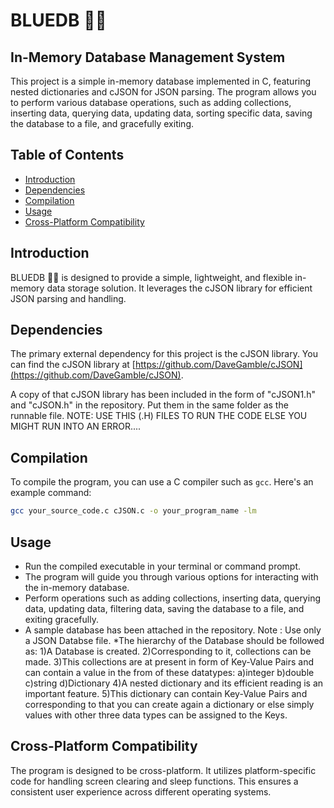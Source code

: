 
# BLUEDB 🐱‍🏍 
## In-Memory Database Management System

This project is a simple in-memory database implemented in C, featuring nested dictionaries and cJSON for JSON parsing. The program allows you to perform various database operations, such as adding collections, inserting data, querying data, updating data, sorting specific data, saving the database to a file, and gracefully exiting.

## Table of Contents

- [Introduction](#introduction)
- [Dependencies](#dependencies)
- [Compilation](#compilation)
- [Usage](#usage)
- [Cross-Platform Compatibility](#cross-platform-compatibility)



## Introduction

BLUEDB 🐱‍🏍 is designed to provide a simple, lightweight, and flexible in-memory data storage solution. It leverages the cJSON library for efficient JSON parsing and handling.

## Dependencies

The primary external dependency for this project is the cJSON library. You can find the cJSON library at [https://github.com/DaveGamble/cJSON](https://github.com/DaveGamble/cJSON).

A copy of that cJSON library has been included in the form of "cJSON1.h" and "cJSON.h" in the repository.
Put them in the same folder as the runnable file.
NOTE: USE THIS (.H) FILES TO RUN THE CODE ELSE YOU MIGHT RUN INTO AN ERROR....


## Compilation

To compile the program, you can use a C compiler such as `gcc`. Here's an example command:

```bash
gcc your_source_code.c cJSON.c -o your_program_name -lm
```


## Usage

* Run the compiled executable in your terminal or command prompt.
* The program will guide you through various options for interacting with the in-memory database.
* Perform operations such as adding collections, inserting data, querying data, updating data, filtering data, saving the database to a file, and exiting gracefully.
* A sample database has been attached in the repository.
Note : Use only a JSON Databse file.
*The hierarchy of the Database should be followed as:
1)A Database is created.
2)Corresponding to it, collections can be made.
3)This collections are at present in form of Key-Value Pairs and can contain a value in the from of these datatypes:
 a)integer
 b)double
 c)string
 d)Dictionary
4)A nested dictionary and its efficient reading is an important feature.
5)This dictionary can contain Key-Value Pairs and corresponding to that you can create again a dictionary or else simply values with other three data types can be assigned to the Keys.




## Cross-Platform Compatibility

The program is designed to be cross-platform. It utilizes platform-specific code for handling screen clearing and sleep functions. This ensures a consistent user experience across different operating systems.



